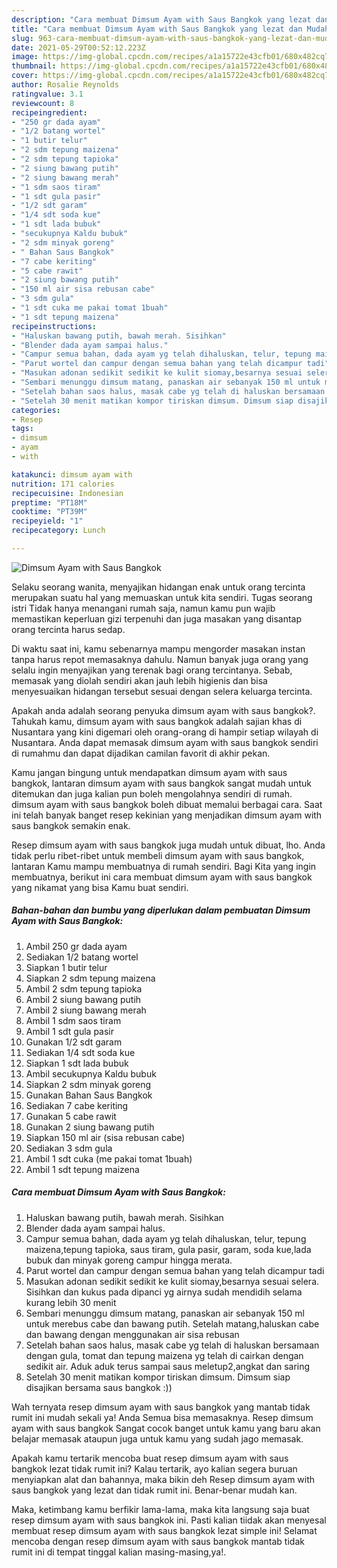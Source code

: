 ```yaml
---
description: "Cara membuat Dimsum Ayam with Saus Bangkok yang lezat dan Mudah Dibuat"
title: "Cara membuat Dimsum Ayam with Saus Bangkok yang lezat dan Mudah Dibuat"
slug: 963-cara-membuat-dimsum-ayam-with-saus-bangkok-yang-lezat-dan-mudah-dibuat
date: 2021-05-29T00:52:12.223Z
image: https://img-global.cpcdn.com/recipes/a1a15722e43cfb01/680x482cq70/dimsum-ayam-with-saus-bangkok-foto-resep-utama.jpg
thumbnail: https://img-global.cpcdn.com/recipes/a1a15722e43cfb01/680x482cq70/dimsum-ayam-with-saus-bangkok-foto-resep-utama.jpg
cover: https://img-global.cpcdn.com/recipes/a1a15722e43cfb01/680x482cq70/dimsum-ayam-with-saus-bangkok-foto-resep-utama.jpg
author: Rosalie Reynolds
ratingvalue: 3.1
reviewcount: 8
recipeingredient:
- "250 gr dada ayam"
- "1/2 batang wortel"
- "1 butir telur"
- "2 sdm tepung maizena"
- "2 sdm tepung tapioka"
- "2 siung bawang putih"
- "2 siung bawang merah"
- "1 sdm saos tiram"
- "1 sdt gula pasir"
- "1/2 sdt garam"
- "1/4 sdt soda kue"
- "1 sdt lada bubuk"
- "secukupnya Kaldu bubuk"
- "2 sdm minyak goreng"
- " Bahan Saus Bangkok"
- "7 cabe keriting"
- "5 cabe rawit"
- "2 siung bawang putih"
- "150 ml air sisa rebusan cabe"
- "3 sdm gula"
- "1 sdt cuka me pakai tomat 1buah"
- "1 sdt tepung maizena"
recipeinstructions:
- "Haluskan bawang putih, bawah merah. Sisihkan"
- "Blender dada ayam sampai halus."
- "Campur semua bahan, dada ayam yg telah dihaluskan, telur, tepung maizena,tepung tapioka, saus tiram, gula pasir, garam, soda kue,lada bubuk dan minyak goreng campur hingga merata."
- "Parut wortel dan campur dengan semua bahan yang telah dicampur tadi"
- "Masukan adonan sedikit sedikit ke kulit siomay,besarnya sesuai selera. Sisihkan dan kukus pada dipanci yg airnya sudah mendidih selama kurang lebih 30 menit"
- "Sembari menunggu dimsum matang, panaskan air sebanyak 150 ml untuk merebus cabe dan bawang putih. Setelah matang,haluskan cabe dan bawang dengan menggunakan air sisa rebusan"
- "Setelah bahan saos halus, masak cabe yg telah di haluskan bersamaan dengan gula, tomat dan tepung maizena yg telah di cairkan dengan sedikit air. Aduk aduk terus sampai saus meletup2,angkat dan saring"
- "Setelah 30 menit matikan kompor tiriskan dimsum. Dimsum siap disajikan bersama saus bangkok :))"
categories:
- Resep
tags:
- dimsum
- ayam
- with

katakunci: dimsum ayam with 
nutrition: 171 calories
recipecuisine: Indonesian
preptime: "PT18M"
cooktime: "PT39M"
recipeyield: "1"
recipecategory: Lunch

---
```



![Dimsum Ayam with Saus Bangkok](https://img-global.cpcdn.com/recipes/a1a15722e43cfb01/680x482cq70/dimsum-ayam-with-saus-bangkok-foto-resep-utama.jpg)

Selaku seorang wanita, menyajikan hidangan enak untuk orang tercinta merupakan suatu hal yang memuaskan untuk kita sendiri. Tugas seorang istri Tidak hanya menangani rumah saja, namun kamu pun wajib memastikan keperluan gizi terpenuhi dan juga masakan yang disantap orang tercinta harus sedap.

Di waktu  saat ini, kamu sebenarnya mampu mengorder masakan instan tanpa harus repot memasaknya dahulu. Namun banyak juga orang yang selalu ingin menyajikan yang terenak bagi orang tercintanya. Sebab, memasak yang diolah sendiri akan jauh lebih higienis dan bisa menyesuaikan hidangan tersebut sesuai dengan selera keluarga tercinta. 



Apakah anda adalah seorang penyuka dimsum ayam with saus bangkok?. Tahukah kamu, dimsum ayam with saus bangkok adalah sajian khas di Nusantara yang kini digemari oleh orang-orang di hampir setiap wilayah di Nusantara. Anda dapat memasak dimsum ayam with saus bangkok sendiri di rumahmu dan dapat dijadikan camilan favorit di akhir pekan.

Kamu jangan bingung untuk mendapatkan dimsum ayam with saus bangkok, lantaran dimsum ayam with saus bangkok sangat mudah untuk ditemukan dan juga kalian pun boleh mengolahnya sendiri di rumah. dimsum ayam with saus bangkok boleh dibuat memalui berbagai cara. Saat ini telah banyak banget resep kekinian yang menjadikan dimsum ayam with saus bangkok semakin enak.

Resep dimsum ayam with saus bangkok juga mudah untuk dibuat, lho. Anda tidak perlu ribet-ribet untuk membeli dimsum ayam with saus bangkok, lantaran Kamu mampu membuatnya di rumah sendiri. Bagi Kita yang ingin membuatnya, berikut ini cara membuat dimsum ayam with saus bangkok yang nikamat yang bisa Kamu buat sendiri.

<!--inarticleads1-->

##### Bahan-bahan dan bumbu yang diperlukan dalam pembuatan Dimsum Ayam with Saus Bangkok:

1. Ambil 250 gr dada ayam
1. Sediakan 1/2 batang wortel
1. Siapkan 1 butir telur
1. Siapkan 2 sdm tepung maizena
1. Ambil 2 sdm tepung tapioka
1. Ambil 2 siung bawang putih
1. Ambil 2 siung bawang merah
1. Ambil 1 sdm saos tiram
1. Ambil 1 sdt gula pasir
1. Gunakan 1/2 sdt garam
1. Sediakan 1/4 sdt soda kue
1. Siapkan 1 sdt lada bubuk
1. Ambil secukupnya Kaldu bubuk
1. Siapkan 2 sdm minyak goreng
1. Gunakan  Bahan Saus Bangkok
1. Sediakan 7 cabe keriting
1. Gunakan 5 cabe rawit
1. Gunakan 2 siung bawang putih
1. Siapkan 150 ml air (sisa rebusan cabe)
1. Sediakan 3 sdm gula
1. Ambil 1 sdt cuka (me pakai tomat 1buah)
1. Ambil 1 sdt tepung maizena




<!--inarticleads2-->

##### Cara membuat Dimsum Ayam with Saus Bangkok:

1. Haluskan bawang putih, bawah merah. Sisihkan
1. Blender dada ayam sampai halus.
1. Campur semua bahan, dada ayam yg telah dihaluskan, telur, tepung maizena,tepung tapioka, saus tiram, gula pasir, garam, soda kue,lada bubuk dan minyak goreng campur hingga merata.
1. Parut wortel dan campur dengan semua bahan yang telah dicampur tadi
1. Masukan adonan sedikit sedikit ke kulit siomay,besarnya sesuai selera. Sisihkan dan kukus pada dipanci yg airnya sudah mendidih selama kurang lebih 30 menit
1. Sembari menunggu dimsum matang, panaskan air sebanyak 150 ml untuk merebus cabe dan bawang putih. Setelah matang,haluskan cabe dan bawang dengan menggunakan air sisa rebusan
1. Setelah bahan saos halus, masak cabe yg telah di haluskan bersamaan dengan gula, tomat dan tepung maizena yg telah di cairkan dengan sedikit air. Aduk aduk terus sampai saus meletup2,angkat dan saring
1. Setelah 30 menit matikan kompor tiriskan dimsum. Dimsum siap disajikan bersama saus bangkok :))




Wah ternyata resep dimsum ayam with saus bangkok yang mantab tidak rumit ini mudah sekali ya! Anda Semua bisa memasaknya. Resep dimsum ayam with saus bangkok Sangat cocok banget untuk kamu yang baru akan belajar memasak ataupun juga untuk kamu yang sudah jago memasak.

Apakah kamu tertarik mencoba buat resep dimsum ayam with saus bangkok lezat tidak rumit ini? Kalau tertarik, ayo kalian segera buruan menyiapkan alat dan bahannya, maka bikin deh Resep dimsum ayam with saus bangkok yang lezat dan tidak rumit ini. Benar-benar mudah kan. 

Maka, ketimbang kamu berfikir lama-lama, maka kita langsung saja buat resep dimsum ayam with saus bangkok ini. Pasti kalian tiidak akan menyesal membuat resep dimsum ayam with saus bangkok lezat simple ini! Selamat mencoba dengan resep dimsum ayam with saus bangkok mantab tidak rumit ini di tempat tinggal kalian masing-masing,ya!.


